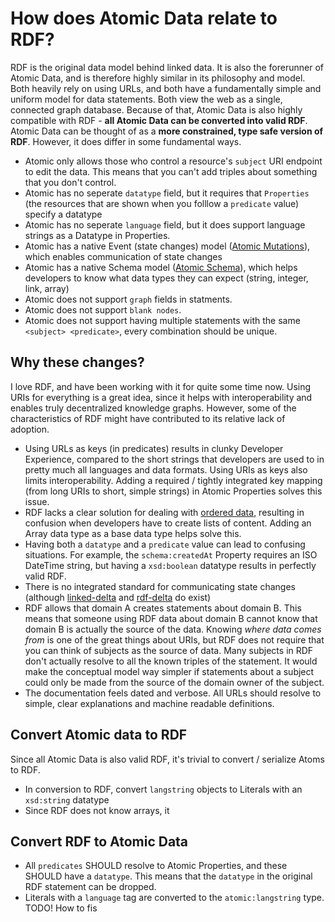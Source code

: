 # How does Atomic Data relate to RDF?

RDF is the original data model behind linked data.
It is also the forerunner of Atomic Data, and is therefore highly similar in its philosophy and model.
Both heavily rely on using URLs, and both have a fundamentally simple and uniform model for data statements.
Both view the web as a single, connected graph database.
Because of that, Atomic Data is also highly compatible with RDF - **all Atomic Data can be converted into valid RDF**.
Atomic Data can be thought of as a **more constrained, type safe version of RDF**.
However, it does differ in some fundamental ways.

- Atomic only allows those who control a resource's `subject` URI endpoint to edit the data. This means that you can't add triples about something that you don't control.
- Atomic has no seperate `datatype` field, but it requires that `Properties` (the resources that are shown when you folllow a `predicate` value) specify a datatype
- Atomic has no seperate `language` field, but it does support language strings as a Datatype in Properties.
- Atomic has a native Event (state changes) model ([Atomic Mutations](../mutations/atomic-mutations.md)), which enables communication of state changes
- Atomic has a native Schema model ([Atomic Schema](../schema/atomic-schema.md)), which helps developers to know what data types they can expect (string, integer, link, array)
- Atomic does not support `graph` fields in statments.
- Atomic does not support `blank nodes`.
- Atomic does not support having multiple statements with the same `<subject> <predicate>`, every combination should be unique.

## Why these changes?

I love RDF, and have been working with it for quite some time now.
Using URIs for everything is a great idea, since it helps with interoperability and enables truly decentralized knowledge graphs.
However, some of the characteristics of RDF might have contributed to its relative lack of adoption.

- Using URLs as keys (in predicates) results in clunky Developer Experience, compared to the short strings that developers are used to in pretty much all languages and data formats. Using URIs as keys also limits interoperability. Adding a required / tightly integrated key mapping (from long URIs to short, simple strings) in Atomic Properties solves this issue.
- RDF lacks a clear solution for dealing with [ordered data](https://ontola.io/blog/ordered-data-in-rdf/), resulting in confusion when developers have to create lists of content. Adding an Array data type as a base data type helps solve this.
- Having both a `datatype` and a `predicate` value can lead to confusing situations. For example, the `schema:createdAt` Property requires an ISO DateTime string, but having a `xsd:boolean` datatype results in perfectly valid RDF.
- There is no integrated standard for communicating state changes (although [linked-delta](https://github.com/ontola/linked-delta) and [rdf-delta](https://afs.github.io/rdf-delta/) do exist)
- RDF allows that domain A creates statements about domain B. This means that someone using RDF data about domain B cannot know that domain B is actually the source of the data. Knowing _where data comes from_ is one of the great things about URIs, but RDF does not require that you can think of subjects as the source of data. Many subjects in RDF don't actually resolve to all the known triples of the statement. It would make the conceptual model way simpler if statements about a subject could only be made from the source of the domain owner of the subject.
- The documentation feels dated and verbose. All URLs should resolve to simple, clear explanations and machine readable definitions.

## Convert Atomic data to RDF

Since all Atomic Data is also valid RDF, it's trivial to convert / serialize Atoms to RDF.

- In conversion to RDF, convert `langstring` objects to Literals with an `xsd:string` datatype
- Since RDF does not know arrays, it

## Convert RDF to Atomic Data

- All `predicates` SHOULD resolve to Atomic Properties, and these SHOULD have a `datatype`. This means that the `datatype` in the original RDF statement can be dropped.
- Literals with a `language` tag are converted to the `atomic:langstring` type. TODO! How to fis
